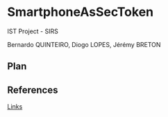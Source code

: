 # SmartphoneAsSecToken

IST Project - SIRS

Bernardo QUINTEIRO, Diogo LOPES, Jérémy BRETON  


## Plan



## References

[Links](All_Links.md)